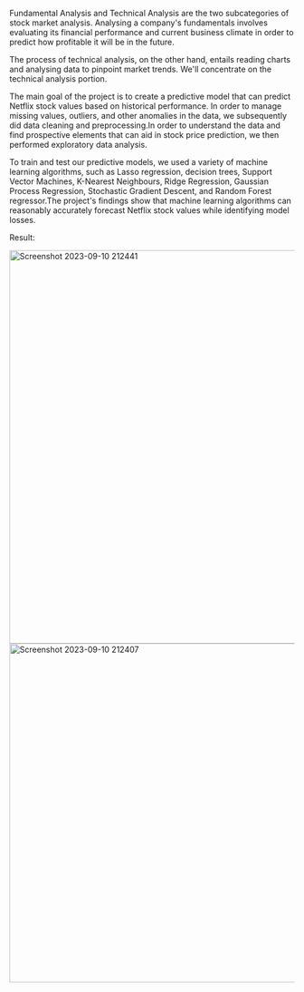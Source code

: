 Fundamental Analysis and Technical Analysis are the two subcategories of stock market analysis. Analysing a company's fundamentals involves evaluating its financial performance and current business climate in order to predict how profitable it will be in the future. 


The process of technical analysis, on the other hand, entails reading charts and analysing data to pinpoint market trends. We'll concentrate on the technical analysis portion.


The main goal of the project is to create a predictive model that can predict Netflix stock values based on historical performance. In order to manage missing values, outliers, and other anomalies in the data, we subsequently did data cleaning and preprocessing.In order to understand the data and find prospective elements that can aid in stock price prediction, we then performed exploratory data analysis. 


To train and test our predictive models, we used a variety of machine learning algorithms, such as Lasso regression, decision trees, Support Vector Machines, K-Nearest Neighbours, Ridge Regression, Gaussian Process Regression, Stochastic Gradient Descent, and Random Forest regressor.The project's findings show that machine learning algorithms can reasonably accurately forecast Netflix stock values while identifying model losses.


Result:


<img width="694" alt="Screenshot 2023-09-10 212441" src="https://github.com/Adlin02/Netflix-stock-price-prediction/assets/124078581/1e0c6c66-b1e8-4f13-bc4e-27be9a414ba9">


<img width="598" alt="Screenshot 2023-09-10 212407" src="https://github.com/Adlin02/Netflix-stock-price-prediction/assets/124078581/d6543998-8119-4939-a980-37f1474409f3">
